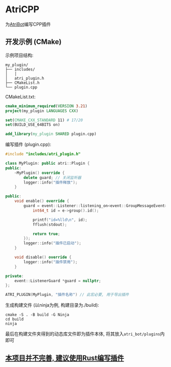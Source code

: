 # AtriCPP
为[AtriBot](https://github.com/LaoLittle/atri_bot)编写CPP插件

## 开发示例 (CMake)
示例项目结构: 
```text
my_plugin/
├── includes/
│   │
│   atri_plugin.h
├── CMakeList.h
└── plugin.cpp
```

CMakeList.txt: 
```cmake
cmake_minimum_required(VERSION 3.21)
project(my_plugin LANGUAGES CXX)

set(CMAKE_CXX_STANDARD 11) # 17/20
set(BUILD_USE_64BITS on)

add_library(my_plugin SHARED plugin.cpp)
```

编写插件 (plugin.cpp): 
```c++
#include "includes/atri_plugin.h"

class MyPlugin: public atri::Plugin {
public:
    ~MyPlugin() override {
        delete guard; // 关闭监听器
        logger::info("插件释放");
    }

public:
    void enable() override {
        guard = event::Listener::listening_on<event::GroupMessageEvent>([](event::GroupMessageEvent *e) {
            int64_t id = e->group().id();

            printf("id=%lld\n", id);
            fflush(stdout);

            return true;
        });
        logger::info("插件已启动");
    }

    void disable() override {
        logger::info("插件禁用");
    }

private:
    event::ListenerGuard *guard = nullptr;
};

ATRI_PLUGIN(MyPlugin, "插件名称") // 此宏必要, 用于导出插件
```

生成构建文件 (以ninja为例, 构建目录为./build): 
```commandline
cmake -S . -B build -G Ninja
cd build
ninja
```

最后在构建文件夹得到的动态库文件即为插件本体, 将其放入`atri_bot/plugins`内即可

## [本项目并不完善, 建议使用Rust编写插件](https://github.com/AtriKawaii/atri_rust)
